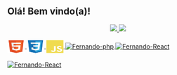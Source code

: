 ## Olá! Bem vindo(a)!
<div align="center">
  <a href="https://github.com/F3rnando897">
  <img height="180em" src="https://github-readme-stats.vercel.app/api?username=F3rnando897&show_icons=true&theme=dracula&include_all_commits=true&count_private=true"/>
  <img height="180em" src="https://github-readme-stats.vercel.app/api/top-langs/?username=F3rnando897&layout=compact&langs_count=7&theme=dracula"/>
</div>
<div style="display: inline_block"><br>
  <img align="center" alt="Fernando-HTML" height="30" width="40" src="https://raw.githubusercontent.com/devicons/devicon/master/icons/html5/html5-original.svg">
  <img align="center" alt="Fernando-CSS" height="30" width="40" src="https://raw.githubusercontent.com/devicons/devicon/master/icons/css3/css3-original.svg">
  <img align="center" alt="Fernando-Js" height="30" width="40" src="https://raw.githubusercontent.com/devicons/devicon/master/icons/javascript/javascript-plain.svg">
  <img align="center" alt="Fernando-php" height="30" width="40" src="https://cdn.jsdelivr.net/gh/devicons/devicon/icons/php/php-original.svg" ">
  <img align="center" alt="Fernando-React" height="30" width="40" src="https://cdn.jsdelivr.net/gh/devicons/devicon@latest/icons/react/react-original.svg" />
          
 
<div>
<br>
   <a href = "https://www.facebook.com/profile.php?id=100014529767137"><img align="center" alt="Fernando-React" height="30" width="40" src="https://cdn.jsdelivr.net/gh/devicons/devicon@latest/icons/linkedin/linkedin-original.svg" /></a>
 
 
</div>
